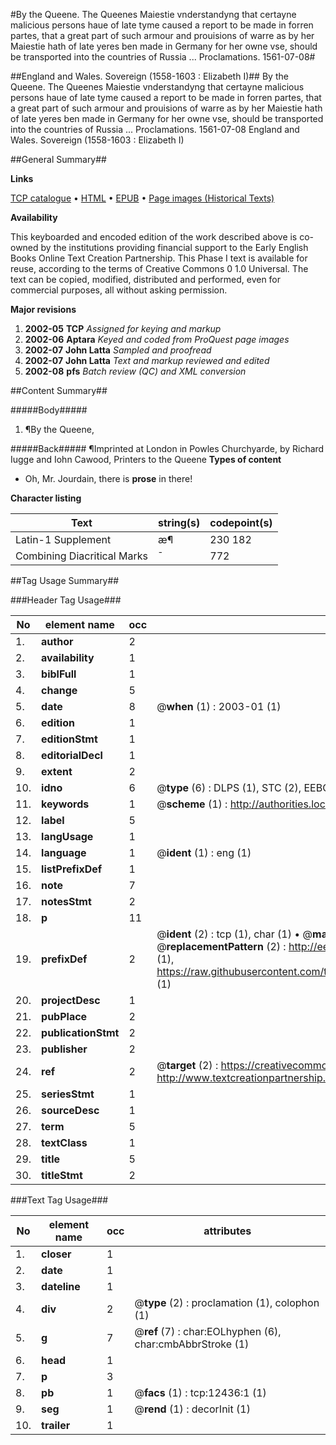 #By the Queene. The Queenes Maiestie vnderstandyng that certayne malicious persons haue of late tyme caused a report to be made in forren partes, that a great part of such armour and prouisions of warre as by her Maiestie hath of late yeres ben made in Germany for her owne vse, should be transported into the countries of Russia ... Proclamations. 1561-07-08#

##England and Wales. Sovereign (1558-1603 : Elizabeth I)##
By the Queene. The Queenes Maiestie vnderstandyng that certayne malicious persons haue of late tyme caused a report to be made in forren partes, that a great part of such armour and prouisions of warre as by her Maiestie hath of late yeres ben made in Germany for her owne vse, should be transported into the countries of Russia ...
Proclamations. 1561-07-08
England and Wales. Sovereign (1558-1603 : Elizabeth I)

##General Summary##

**Links**

[TCP catalogue](http://www.ota.ox.ac.uk/tcp/)  • 
[HTML](http://tei.it.ox.ac.uk/tcp/Texts-HTML/free/A21/A21628.html)  • 
[EPUB](http://tei.it.ox.ac.uk/tcp/Texts-EPUB/free/A21/A21628.epub) • 
[Page images (Historical Texts)](https://data.historicaltexts.jisc.ac.uk/view?pubId=eebo-99847403e&pageId=eebo-99847403e-12436-1)

**Availability**

This keyboarded and encoded edition of the
	       work described above is co-owned by the institutions
	       providing financial support to the Early English Books
	       Online Text Creation Partnership. This Phase I text is
	       available for reuse, according to the terms of Creative
	       Commons 0 1.0 Universal. The text can be copied,
	       modified, distributed and performed, even for
	       commercial purposes, all without asking permission.

**Major revisions**

1. __2002-05__ __TCP__ *Assigned for keying and markup*
1. __2002-06__ __Aptara__ *Keyed and coded from ProQuest page images*
1. __2002-07__ __John Latta__ *Sampled and proofread*
1. __2002-07__ __John Latta__ *Text and markup reviewed and edited*
1. __2002-08__ __pfs__ *Batch review (QC) and XML conversion*

##Content Summary##

#####Body#####

1. ¶By the Queene,

#####Back#####
¶Imprinted at London in Powles Churchyarde,
by Richard Iugge and Iohn Cawood, Printers
to the Queene
**Types of content**

  * Oh, Mr. Jourdain, there is **prose** in there!

**Character listing**


|Text|string(s)|codepoint(s)|
|---|---|---|
|Latin-1 Supplement|æ¶|230 182|
|Combining             Diacritical Marks|̄|772|

##Tag Usage Summary##

###Header Tag Usage###

|No|element name|occ|attributes|
|---|---|---|---|
|1.|__author__|2||
|2.|__availability__|1||
|3.|__biblFull__|1||
|4.|__change__|5||
|5.|__date__|8| @__when__ (1) : 2003-01 (1)|
|6.|__edition__|1||
|7.|__editionStmt__|1||
|8.|__editorialDecl__|1||
|9.|__extent__|2||
|10.|__idno__|6| @__type__ (6) : DLPS (1), STC (2), EEBO-CITATION (1), PROQUEST (1), VID (1)|
|11.|__keywords__|1| @__scheme__ (1) : http://authorities.loc.gov/ (1)|
|12.|__label__|5||
|13.|__langUsage__|1||
|14.|__language__|1| @__ident__ (1) : eng (1)|
|15.|__listPrefixDef__|1||
|16.|__note__|7||
|17.|__notesStmt__|2||
|18.|__p__|11||
|19.|__prefixDef__|2| @__ident__ (2) : tcp (1), char (1)  •  @__matchPattern__ (2) : ([0-9\-]+):([0-9IVX]+) (1), (.+) (1)  •  @__replacementPattern__ (2) : http://eebo.chadwyck.com/downloadtiff?vid=$1&page=$2 (1), https://raw.githubusercontent.com/textcreationpartnership/Texts/master/tcpchars.xml#$1 (1)|
|20.|__projectDesc__|1||
|21.|__pubPlace__|2||
|22.|__publicationStmt__|2||
|23.|__publisher__|2||
|24.|__ref__|2| @__target__ (2) : https://creativecommons.org/publicdomain/zero/1.0/ (1), http://www.textcreationpartnership.org/docs/. (1)|
|25.|__seriesStmt__|1||
|26.|__sourceDesc__|1||
|27.|__term__|5||
|28.|__textClass__|1||
|29.|__title__|5||
|30.|__titleStmt__|2||


###Text Tag Usage###

|No|element name|occ|attributes|
|---|---|---|---|
|1.|__closer__|1||
|2.|__date__|1||
|3.|__dateline__|1||
|4.|__div__|2| @__type__ (2) : proclamation (1), colophon (1)|
|5.|__g__|7| @__ref__ (7) : char:EOLhyphen (6), char:cmbAbbrStroke (1)|
|6.|__head__|1||
|7.|__p__|3||
|8.|__pb__|1| @__facs__ (1) : tcp:12436:1 (1)|
|9.|__seg__|1| @__rend__ (1) : decorInit (1)|
|10.|__trailer__|1||
